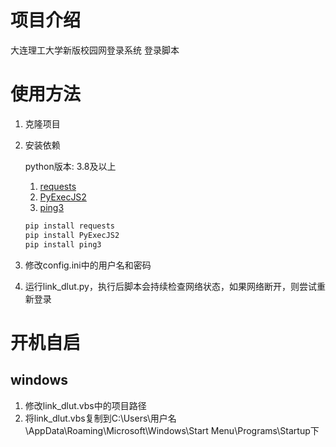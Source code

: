 # 项目介绍 
大连理工大学新版校园网登录系统 登录脚本 

# 使用方法
1. 克隆项目
2. 安装依赖

   python版本: 3.8及以上
   1. [requests](https://pypi.org/project/requests/)
   2. [PyExecJS2](https://pypi.org/project/PyExecJS2/)
   3. [ping3](https://pypi.org/project/ping3/)

   ```bash
   pip install requests
   pip install PyExecJS2
   pip install ping3
   ```

3. 修改config.ini中的用户名和密码
4. 运行link_dlut.py，执行后脚本会持续检查网络状态，如果网络断开，则尝试重新登录

# 开机自启
## windows 
1. 修改link_dlut.vbs中的项目路径
2. 将link_dlut.vbs复制到C:\Users\用户名\AppData\Roaming\Microsoft\Windows\Start Menu\Programs\Startup下